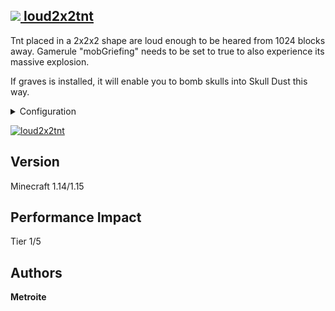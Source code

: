 ## [<img src="https://i.imgur.com/BjfNPDg.gif"> loud2x2tnt](https://download.metroite.de/#/home?url=https://github.com/Metroite/datapacks/tree/master/loud2x2tnt&rootDirectory=false)

Tnt placed in a 2x2x2 shape are loud enough to be heared from 1024 blocks away. Gamerule "mobGriefing" needs to be set to true to also experience its massive explosion.

If graves is installed, it will enable you to bomb skulls into Skull Dust this way.

<details>
<summary>Configuration</summary>
<br>

If you want to make *Skull Dust* only obtainable through explosions set *$noskulldustfromgraves$* in *l2t.storeboard* to 1 (0 is default): `scoreboard players set $noskulldustfromgraves$ l2t.storeboard 0`

</details>


<a href="https://download.metroite.de/#/home?url=https://github.com/Metroite/datapacks/tree/master/loud2x2tnt&rootDirectory=false" rel="BoOOooM">![loud2x2tnt](loud2x2tnt.png?raw=true "BoOOooM")</a>

## Version

Minecraft 1.14/1.15

## Performance Impact

Tier 1/5

## Authors

**Metroite**

